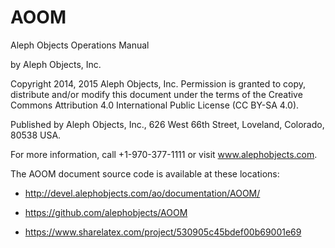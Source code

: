 # AOOM
Aleph Objects Operations Manual

by Aleph Objects, Inc.

Copyright 2014, 2015 Aleph Objects, Inc.
Permission is granted to copy, distribute and/or modify 
this document under the terms of the
Creative Commons Attribution 4.0 International Public License
(CC BY-SA 4.0).

Published by Aleph Objects, Inc., 626 West 66th Street, Loveland, Colorado, 80538 USA.

For more information, call +1-970-377-1111 or visit www.alephobjects.com.

The AOOM document source code is available at these locations:

* http://devel.alephobjects.com/ao/documentation/AOOM/

* https://github.com/alephobjects/AOOM

* https://www.sharelatex.com/project/530905c45bdef00b69001e69
